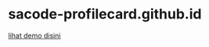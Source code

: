 # sacode-profilecard.github.id

[lihat demo disini](https://siprianusevin.github.io/sacode-profilecard.github.id/)
